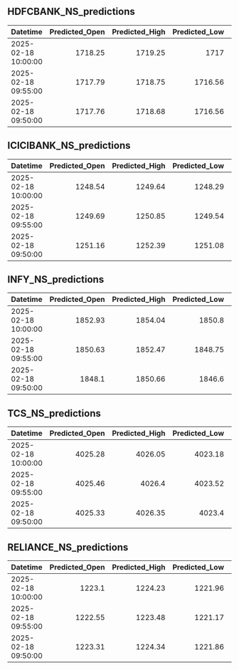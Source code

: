 ## HDFCBANK_NS_predictions
| Datetime            |   Predicted_Open |   Predicted_High |   Predicted_Low |   Predicted_Close |   Predicted_Volume |
|:--------------------|-----------------:|-----------------:|----------------:|------------------:|-------------------:|
| 2025-02-18 10:00:00 |          1718.25 |          1719.25 |         1717    |           1718.15 |             106909 |
| 2025-02-18 09:55:00 |          1717.79 |          1718.75 |         1716.56 |           1717.69 |             106657 |
| 2025-02-18 09:50:00 |          1717.76 |          1718.68 |         1716.56 |           1717.61 |             107109 |

## ICICIBANK_NS_predictions
| Datetime            |   Predicted_Open |   Predicted_High |   Predicted_Low |   Predicted_Close |   Predicted_Volume |
|:--------------------|-----------------:|-----------------:|----------------:|------------------:|-------------------:|
| 2025-02-18 10:00:00 |          1248.54 |          1249.64 |         1248.29 |           1248.88 |            76128.3 |
| 2025-02-18 09:55:00 |          1249.69 |          1250.85 |         1249.54 |           1250.26 |            81959.1 |
| 2025-02-18 09:50:00 |          1251.16 |          1252.39 |         1251.08 |           1251.95 |            85531.2 |

## INFY_NS_predictions
| Datetime            |   Predicted_Open |   Predicted_High |   Predicted_Low |   Predicted_Close |   Predicted_Volume |
|:--------------------|-----------------:|-----------------:|----------------:|------------------:|-------------------:|
| 2025-02-18 10:00:00 |          1852.93 |          1854.04 |         1850.8  |           1852.34 |            44955.7 |
| 2025-02-18 09:55:00 |          1850.63 |          1852.47 |         1848.75 |           1850.87 |            52471.3 |
| 2025-02-18 09:50:00 |          1848.1  |          1850.66 |         1846.6  |           1849.65 |            65582.1 |

## TCS_NS_predictions
| Datetime            |   Predicted_Open |   Predicted_High |   Predicted_Low |   Predicted_Close |   Predicted_Volume |
|:--------------------|-----------------:|-----------------:|----------------:|------------------:|-------------------:|
| 2025-02-18 10:00:00 |          4025.28 |          4026.05 |         4023.18 |           4032.44 |            28850.1 |
| 2025-02-18 09:55:00 |          4025.46 |          4026.4  |         4023.52 |           4032.85 |            29159   |
| 2025-02-18 09:50:00 |          4025.33 |          4026.35 |         4023.4  |           4032.73 |            29026.2 |

## RELIANCE_NS_predictions
| Datetime            |   Predicted_Open |   Predicted_High |   Predicted_Low |   Predicted_Close |   Predicted_Volume |
|:--------------------|-----------------:|-----------------:|----------------:|------------------:|-------------------:|
| 2025-02-18 10:00:00 |          1223.1  |          1224.23 |         1221.96 |           1223.09 |             127009 |
| 2025-02-18 09:55:00 |          1222.55 |          1223.48 |         1221.17 |           1222.53 |             138491 |
| 2025-02-18 09:50:00 |          1223.31 |          1224.34 |         1221.86 |           1223.3  |             150667 |

